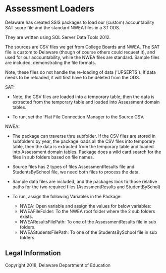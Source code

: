 # Assessment Loaders

Delaware has created SSIS packages to load our (custom) accountability SAT score
file and the standard NWEA files in a 3.1 ODS.  

They are written using SQL Server Data Tools 2012.

The sources are CSV files we get from College Boards and NWEA.   The SAT file is
custom to Delaware (though of course others could request it), and used for our
accountability, while the NWEA files are standard.  Sample files are included,
demonstrating the file formats.

Note, these files do not handle the re-loading of data ('UPSERTS').   If data
needs to be reloaded, it will first have to be deleted from the ODS.

SAT: 

- Note, the CSV files are loaded into a temporary table, then the data is extracted from the temporary table and loaded into Assessment domain tables. 

- To run, set the 'Flat File Connection Manager to the Source CSV.

NWEA: 

-  The package can traverse thru subfolder. If the CSV files are stored in subfolders by year, the package loads all the CSV files into temporary table, then the data is extracted from the temporary table and loaded into Assessment domain tables. Package does a wild card search for the files in sub folders based on file names.

- Source files has 2 types of files AssessmentResults file and StudentsBySchool file, we need both files to process the data.

- Sample data files are included, and the packages look to those relative paths for the two required files (AsessmentResults and StudentBySchol)

- To run, assign the following Variables in the Package:
  - NWEA: Open variable and assign the values for below variables:
  - NWEAFileFolder:  To the NWEA root folder where the 2 sub folders exists.
  - NWEAResultsFilePath: To one of the AssessmentResults file in sub folders.
  - NWEAStudentsFilePath: To one of the StudentsBySchool file in sub folders.

## Legal Information

Copyright 2018, Delaware Department of Education